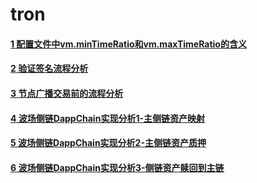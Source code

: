 # tron
#### [1 配置文件中vm.minTimeRatio和vm.maxTimeRatio的含义](https://github.com/zyumingfit/tron/blob/master/%E9%85%8D%E7%BD%AE%E6%96%87%E4%BB%B6%E4%B8%ADvm.minTimeRatio%E5%92%8Cvm.maxTimeRatio%E7%9A%84%E5%90%AB%E4%B9%89.md)
#### [2 验证签名流程分析](https://github.com/zyumingfit/tron/blob/master/%E9%AA%8C%E8%AF%81%E7%AD%BE%E5%90%8D%E6%B5%81%E7%A8%8B%E5%88%86%E6%9E%90.md)
#### [3 节点广播交易前的流程分析](https://github.com/zyumingfit/tron/blob/master/%E8%8A%82%E7%82%B9%E5%B9%BF%E6%92%AD%E4%BA%A4%E6%98%93%E5%89%8D%E7%9A%84%E6%B5%81%E7%A8%8B%E5%88%86%E6%9E%90.md)
#### [4 波场侧链DappChain实现分析1-主侧链资产映射](https://github.com/zyumingfit/tron/blob/master/%E6%B3%A2%E5%9C%BA%E4%BE%A7%E9%93%BEDappChain%E5%AE%9E%E7%8E%B0%E5%88%86%E6%9E%901-%E4%B8%BB%E4%BE%A7%E9%93%BE%E8%B5%84%E4%BA%A7%E6%98%A0%E5%B0%84.md)
#### [5 波场侧链DappChain实现分析2-主侧链资产质押](https://github.com/zyumingfit/tron/blob/master/%E6%B3%A2%E5%9C%BA%E4%BE%A7%E9%93%BEDappChain%E5%AE%9E%E7%8E%B0%E5%88%86%E6%9E%902-%E4%B8%BB%E4%BE%A7%E9%93%BE%E8%B5%84%E4%BA%A7%E8%B4%A8%E6%8A%BC.md)
#### [6 波场侧链DappChain实现分析3-侧链资产赎回到主链](https://github.com/zyumingfit/tron/blob/master/%E6%B3%A2%E5%9C%BA%E4%BE%A7%E9%93%BEDappChain%E5%AE%9E%E7%8E%B0%E5%88%86%E6%9E%903-%E4%BE%A7%E9%93%BE%E8%B5%84%E4%BA%A7%E8%B5%8E%E5%9B%9E%E5%88%B0%E4%B8%BB%E9%93%BE.md)
